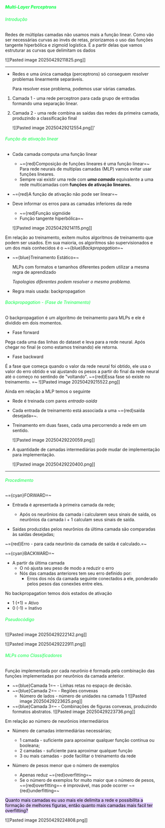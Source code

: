 
#####                                                          <span style="color:rgb(0, 255, 64)">Multi-Layer Perceptrons</span>

###### <span style="color:rgb(0, 255, 64)">Introdução</span>

Redes de múltiplas camadas não usamos mais a função linear. Como vão ser necessárias curvas ao invés de retas, priorizamos o uso das funções tangente hiperbólica e zigmoid logística. É a partir delas que vamos estruturar as curvas que delimitam os dados

![[Pasted image 20250429211825.png]]

---

-  Redes e uma única camadqa (perceptrons) só conseguem resolver problemas linearmente  separáveis. 

	Para resolver esse problema, podemos usar várias camadas. 

1. Camada 1 - uma rede perceptron para cada grupo de entradas formando uma separação linear.
2.  Camada 2 - uma rede combina as saídas das redes da primeira camada, produzindo a classificação final
	
	![[Pasted image 20250429212554.png]]'

###### <span style="color:rgb(0, 255, 64)">Função de ativação linear</span>

-  Cada camada computa uma função linear
	-  ~={red}Composição de funções lineares é uma função linear=~
			Para rede neurais de multiplas camadas (MLP) vamos evitar usar funções lineares.
	-  Sempre vai existir uma rede com ***uma camada*** equivalente a uma rede multicamadas com **funções de ativação lineares.**

-  ~={red}A função de ativação não pode ser linear=~
-  Deve informar os erros para as camadas inferiores da rede
	-  ~={red}Função sigmóide
	-  Função tangente hiperbólica=~

	![[Pasted image 20250429214115.png]]

Em relação ao treinamento, exitem muitos algoritmos de treinamento que podem ser usados. Em sua maioria, os algoritmos são supervisionados e um dos mais conhecidos é o ~={blue}_Backpropagation_=~

-  ~={blue}Treinamento Estático=~

	MLPs com formatos e tamanhos diferentes podem utilizar a mesma regra de aprendizado

	*Topologias diferentes podem resolver o mesmo problema.* 

-  Regra mais usada: backpropagation

###### <span style="color:rgb(0, 255, 64)">Backpropagation - (Fase de Treinamento)</span>

O backpropagation é um algoritmo de treinamento para MLPs e ele é dividido em dois momentos.

-  Fase forward 

Pega cada uma das linhas do dataset e leva para a rede neural. Após chegar no final (e como estamos treinando) ele retorna. 

-  Fase backward

É a fase que começa quando o valor da rede neural foi obtido, ele usa o valor do erro obtido e vai ajustando os pesos a partir do final da rede neural até o começo no sentindo de "voltando". ~={red}Essa fase só existe no treinamento.
=~
![[Pasted image 20250429215522.png]]

Ainda em relação a MLP temos o seguinte

-  Rede é treinada com pares *entrada-saída*
-  Cada entrada de treinamento está associada a uma ~={red}saída desejada=~.
-  Treinamento em duas fases, cada uma percorrendo a rede em um sentido.

	![[Pasted image 20250429220059.png]]

-  A quantidade de camadas intermediárias pode mudar de implementação para implementação.

	![[Pasted image 20250429220400.png]]

---
###### <span style="color:rgb(0, 255, 64)">Procedimento</span>

~={cyan}FORWARD=~

- Entrada é apresentada à primeira camada da rede;
	-  Após os neurônios da camada i calcularem seus sinais de saída, os neurônios da camada i + 1 calculam seus sinais de saída.

- Saidas produzidas pelos neurônios da última camada são comparadas às saídas desejadas;

~={red}Erro - para cada neurônio da camada de saída é calculado.=~

~={cyan}BACKWARD=~

- A partir da última camada
	-  O nó ajusta seu peso de modo a reduzir o erro
	-  Nós das camadas anteriores tem seu erro definido por:
		- Erros dos nós da camada seguinte conectados a ele, ponderado pelos pesos das conexões entre eles.

No backpropagation temos dois estados de ativação

-  1 (+1) = Ativo
-  0 (-1) = Inativo

###### <span style="color:rgb(0, 255, 64)">Pseudocódigo</span>

![[Pasted image 20250429222142.png]]

![[Pasted image 20250429222911.png]]

###### <span style="color:rgb(0, 255, 64)">MLPs como Classificadores</span>

Função implementada por cada neurônio é formada pela combinação das funções implementadas por neurônios da camada anterior.

-  ~={blue}Camada 1=~ - Linhas retas no espaço de decisão. 
-  ~={blue}Camada 2=~ - Regiões convexas 
	-  Número de lados - número de unidades na camada 1
	![[Pasted image 20250429223625.png]]
-  ~={blue}Camada 3=~ - Combinações de figuras convexas, produzindo formatos abstratos.
	![[Pasted image 20250429223736.png]]

Em relação ao número de neurônios intermediários

-  Número de camadas intermediárias necessárias;
	-  1 camada - suficiente para aproximar qualquer função contínua ou booleana;
	-  2 camadas - suficiente para aproximar qualquer função
	-  3 ou mais camadas - pode facilitar o treinamento da rede

-  Número de pesos menor que o número de exemplos
	-  Apenas reduz ~={red}overfitting=~
	-  Se o número de exemplos for muito maior que o número de pesos, ~={red}overfitting=~ é improvável, mas pode ocorrer ~={red}underfitting=~

<mark style="background: #D2B3FFA6;">Quanto mais camadas eu uso mais ele delimita a rede e possibilita a formação de melhores figuras, então quanto mais camadas mais facil ter overfitting?
</mark>

![[Pasted image 20250429224808.png]]
	



























































